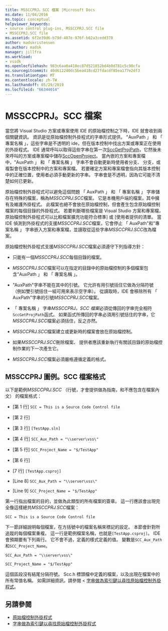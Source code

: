 ```yaml
---
title: MSSCCPRJ。SCC 檔案 |Microsoft Docs
ms.date: 11/04/2016
ms.topic: conceptual
helpviewer_keywords:
- source control plug-ins, MSSCCPRJ.SCC file
- MSSCCPRJ.SCC file
ms.assetid: 6f2e39d6-b79d-407e-976f-b62a3cedd378
author: madskristensen
ms.author: madsk
manager: jillfra
ms.workload:
- vssdk
ms.openlocfilehash: 983c6aa0a418ec87d521852bd4b0d781c5c90cfa
ms.sourcegitcommit: 40d612240dc5bea418cd27fdacdf85ea177e2df3
ms.translationtype: MT
ms.contentlocale: zh-TW
ms.lasthandoff: 05/29/2019
ms.locfileid: "66344014"
---
```

# <a name="mssccprjscc-file"></a>MSSCCPRJ。SCC 檔案
當您將 Visual Studio 方案或專案使用 IDE 的原始檔控制之下時，IDE 就會收到兩個關鍵資訊。 資訊是從原始檔控制外掛程式的字串形式提供。 "AuxPath 」 和 「 專案名稱 」，這些字串是不透明的 ide，但在版本控制中找出方案或專案正在使用的外掛程式。 IDE 通常呼叫以取得這些字串在第一次[SccGetProjPath](../extensibility/sccgetprojpath-function.md)，它然後未來呼叫的方案或專案檔中儲存[SccOpenProject](../extensibility/sccopenproject-function.md)。 當內嵌的方案和專案檔中，"AuxPath 」 和 「 專案名稱 」 字串不會自動更新時使用者分支、 分支，或複製會在版本控制中的方案和專案檔。 若要確定方案和專案檔會指向其版本控制中的正確位置，使用者必須手動更新的字串。 字串會是不透明，因為它可能不清楚如何已更新。

 原始檔控制外掛程式可以避免這個問題 「 AuxPath 」 和 「 專案名稱 」 字串儲存在特殊的檔案，稱為*MSSCCPRJ.SCC*檔案。 它是本機用戶端的檔案，其中擁有及維護外掛程式。 此檔案也絕不會放在原始檔控制，但會產生包含原始檔控制檔案的每個目錄的外掛程式。 若要判斷哪些檔案是 Visual Studio 方案和專案檔，原始檔控制外掛程式可以比較檔案擴充功能符合標準] 或 [使用者提供的清單。 當 IDE 偵測到外掛程式的支援*MSSCCPRJ.SCC*檔案，它會停止 「 AuxPath"和"專案名稱 」 字串嵌入方案和專案檔，並讀取從這些字串*MSSCCPRJ.SCC*改為檔案。

 原始檔控制外掛程式支援*MSSCCPRJ.SCC*檔案必須遵守下列指導方針：

- 只能有一個*MSSCCPRJ.SCC*每個目錄的檔案。

- *MSSCCPRJ.SCC*檔案可以在指定的目錄中的原始檔控制的多個檔案包含"AuxPath 」 和 「 專案名稱 」。

- "AuxPath"字串不能在其中的引號。 它允許有用引號括住它做為分隔符號 （例如雙引號括住一組可用來表示空字串）。 從讀取時，IDE 會移除所有 「 AuxPath"字串的引號*MSSCCPRJ.SCC*檔案。

- 「 專案名稱 」 字串*MSSCCPRJ。SCC 檔案*必須從傳回的字串完全相符`SccGetProjPath`函式。 如果函式所傳回的字串必須用引號括住的字串，它*MSSCCPRJ.SCC*檔案必須括住，反之亦然。

- *MSSCCPRJ.SCC*檔案建立或更新時的檔案會放在原始檔控制。

- 如果*MSSCCPRJ.SCC*刪除檔案、 提供者應該重新執行有關該目錄的原始檔控制作業的下一次產生它。

- *MSSCCPRJ.SCC*檔案必須嚴格遵循定義的格式。

## <a name="an-illustration-of-the-mssccprjscc-file-format"></a>MSSCCPRJ 圖例。SCC 檔案格式
 以下是範例*MSSCCPRJ.SCC* （行號，才會提供做為指南，和不應包含在檔案內文） 的檔案格式：

- [第 1 行] `SCC = This is a Source Code Control file`

- [第 2 行]

- [第 3 行] `[TestApp.sln]`

- [第 4 行] `SCC_Aux_Path = "\\server\vss\"`

- [第 5 行] `SCC_Project_Name = "$/TestApp"`

- [第 6 行]

- [7 行] `[TestApp.csproj]`

- [Line 8] `SCC_Aux_Path = "\\server\vss\"`

- [Line 9] `SCC_Project_Name = "$/TestApp"`

 第一行指出檔案的目的，並做為此類型的所有檔案的簽章。 這一行應該會出現完全像這樣總共*MSSCCPRJ.SCC*檔案：

 `SCC = This is a Source Code Control file`

 下一節詳細說明每個檔案，在方括號中的檔案名稱來標記的設定。 本節會針對所追蹤的每個檔案重複。 這一行是範例檔案名稱，也就是`[TestApp.csproj]`。 IDE 會預期要有下列兩行。 它不會不過，定義的樣式定義的值。 變數是`SCC_Aux_Path`和`SCC_Project_Name`。

 `SCC_Aux_Path = "\\server\vss\"`

 `SCC_Project_Name = "$/TestApp"`

 這個區段沒有結尾分隔符號。 Scc.h 標頭檔中定義的檔案，以及出現在檔案中的所有常值名稱。 如需詳細資訊，請參閱 <<c0> [ 字串做為索引鍵以尋找原始檔控制外掛程式](../extensibility/strings-used-as-keys-for-finding-a-source-control-plug-in.md)。

## <a name="see-also"></a>另請參閱
- [原始檔控制外掛程式](../extensibility/source-control-plug-ins.md)
- [字串做為索引鍵以尋找原始檔控制外掛程式](../extensibility/strings-used-as-keys-for-finding-a-source-control-plug-in.md)